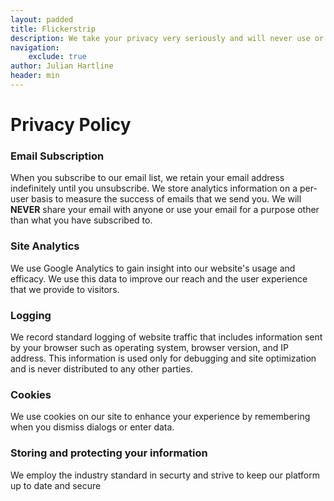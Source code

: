 ```yaml
---
layout: padded
title: Flickerstrip
description: We take your privacy very seriously and will never use or share your data in a way other than what you have explicitly consented to.
navigation:
    exclude: true
author: Julian Hartline
header: min
---
```


<h1>Privacy Policy</h1>

<h3>Email Subscription</h3>
<p>
    When you subscribe to our email list, we retain your email address indefinitely until you unsubscribe. We store analytics information on a per-user basis to measure the success of emails that we send you. We will <b>NEVER</b> share your email with anyone or use your email for a purpose other than what you have subscribed to.
</p>

<h3>Site Analytics</h3>
<p>
    We use Google Analytics to gain insight into our website's usage and efficacy. We use this data to improve our reach and the user experience that we provide to visitors.
</p>

<h3>Logging</h3>
<p>
    We record standard logging of website traffic that includes information sent by your browser such as operating system, browser version, and IP address. This information is used only for debugging and site optimization and is never distributed to any other parties.
</p>

<h3>Cookies</h3>
<p>
    We use cookies on our site to enhance your experience by remembering when you dismiss dialogs or enter data.
</p>

<h3>Storing and protecting your information</h3>
<p>
    We employ the industry standard in securty and strive to keep our platform up to date and secure
</p>












